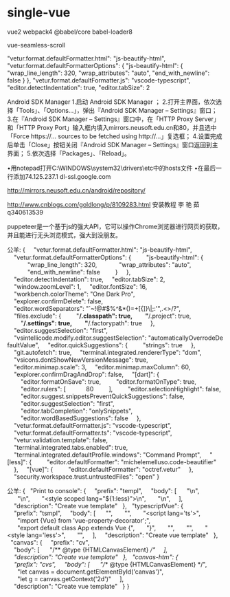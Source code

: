 # single-vue
vue2 webpack4  @babel/core babel-loader8

vue-seamless-scroll


"vetur.format.defaultFormatter.html": "js-beautify-html",
    "vetur.format.defaultFormatterOptions": {
        "js-beautify-html": {
            "wrap_line_length": 320,
            "wrap_attributes": "auto",
            "end_with_newline": false
        }
    },
    "vetur.format.defaultFormatter.js": "vscode-typescript",
    "editor.detectIndentation": true,
    "editor.tabSize": 2
    
    
Android SDK Manager
1.启动 Android SDK Manager ；
2.打开主界面，依次选择「Tools」、「Options…」，弹出『Android SDK Manager – Settings』窗口；
3.在『Android SDK Manager – Settings』窗口中，在「HTTP Proxy Server」和「HTTP Proxy Port」输入框内填入mirrors.neusoft.edu.cn和80，并且选中「Force https://… sources to be fetched using http://…」复选框；
4.设置完成后单击「Close」按钮关闭『Android SDK Manager – Settings』窗口返回到主界面；
5.依次选择「Packages」、「Reload」。

•用notepad打开C:\WINDOWS\system32\drivers\etc中的hosts文件
•在最后一行添加74.125.237.1 dl-ssl.google.com

http://mirrors.neusoft.edu.cn/android/repository/


http://www.cnblogs.com/goldlong/p/8109283.html 安装教程 李 艳 茹  q340613539

puppeteer是一个基于js的强大API，它可以操作Chrome浏览器进行网页的获取，并且能进行无头浏览模式，强大到没朋友。


公羊:
{
    "vetur.format.defaultFormatter.html": "js-beautify-html",
    "vetur.format.defaultFormatterOptions": {
        "js-beautify-html": {
            "wrap_line_length": 320,
            "wrap_attributes": "auto",
            "end_with_newline": false
        }
    },
    "editor.detectIndentation": true,
    "editor.tabSize": 2,
    "window.zoomLevel": 1,
    "editor.fontSize": 16,
    "workbench.colorTheme": "One Dark Pro",
    "explorer.confirmDelete": false,
    "editor.wordSeparators": "`~!@#$%^&*()=+[{]}\\|;:'\",.<>/?",
    "files.exclude": {
        "**/.classpath": true,
        "**/.project": true,
        "**/.settings": true,
        "**/.factorypath": true
    },
    "editor.suggestSelection": "first",
    "vsintellicode.modify.editor.suggestSelection": "automaticallyOverrodeDefaultValue",
    "editor.quickSuggestions": {
        "strings": true
    },
    "git.autofetch": true,
    "terminal.integrated.rendererType": "dom",
    "vsicons.dontShowNewVersionMessage": true,
    "editor.minimap.scale": 3,
    "editor.minimap.maxColumn": 60,
    "explorer.confirmDragAndDrop": false,
    "[dart]": {
        "editor.formatOnSave": true,
        "editor.formatOnType": true,
        "editor.rulers": [            80
        ],
        "editor.selectionHighlight": false,
        "editor.suggest.snippetsPreventQuickSuggestions": false,
        "editor.suggestSelection": "first",
        "editor.tabCompletion": "onlySnippets",
        "editor.wordBasedSuggestions": false
    },
    "vetur.format.defaultFormatter.js": "vscode-typescript",
    "vetur.format.defaultFormatter.ts": "vscode-typescript",
    "vetur.validation.template": false,
    "terminal.integrated.tabs.enabled": true,
    "terminal.integrated.defaultProfile.windows": "Command Prompt",
    "[less]": {
        "editor.defaultFormatter": "michelemelluso.code-beautifier"
    },
    "[vue]": {
        "editor.defaultFormatter": "octref.vetur"
    },
    "security.workspace.trust.untrustedFiles": "open"
}

公羊:
{
  "Print to console": {
    "prefix": "templ",
    "body": [      "<template>",
      "    <div></div>",
      "</template>\n",
      "<script>",
      "export default {",
      "    data() {",
      "        return {\n",
      "        }",
      "    },",
      "    methods: {",
      "    },",
      "    created() {",
      "    },",
      "};",
      "</script>\n",
      "<style scoped lang=\"${1:less}\">\n",
      "</style>\n",
    ],
    "description": "Create vue template"
  },
  "typescriptVue": {
    "prefix": "tsmpl",
    "body": [      "<template>",
      "  <div></div>",
      "</template>",
      "",
      "<script lang='ts'>",
      "import {Vue} from 'vue-property-decorator';",
      "export default class App extends Vue {",
      "}",
      "</script>",
      "",
      "<style lang='less'>",
      "</style>",
    ],
    "description": "Create vue template"
  },
  "canvas": {
    "prefix": "cv",
    "body": [      "/** @type {HTMLCanvasElement} */"
    ],
    "description": "Create vue template"
  },
  "canvas-htm": {
    "prefix": "cvs",
    "body": [      "/** @type {HTMLCanvasElement} */",
      "let canvas = document.getElementById('canvas')",
      "let g = canvas.getContext('2d')"
    ],
    "description": "Create vue template"
  }
}

